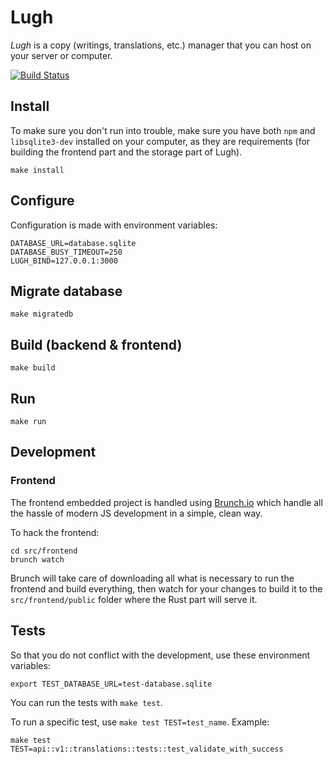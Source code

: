 # Lugh

_Lugh_ is a copy (writings, translations, etc.) manager that you can host on
your server or computer.

[![Build Status](https://travis-ci.org/rlustin/lugh.svg?branch=master)](https://travis-ci.org/rlustin/lugh)

## Install

To make sure you don't run into trouble, make sure you have both `npm` and
`libsqlite3-dev` installed on your computer, as they are requirements (for
building the frontend part and the storage part of Lugh).

```console
make install
```

## Configure

Configuration is made with environment variables:

```console
DATABASE_URL=database.sqlite
DATABASE_BUSY_TIMEOUT=250
LUGH_BIND=127.0.0.1:3000
```

## Migrate database

```console
make migratedb
```

## Build (backend & frontend)

```console
make build
```

## Run

```console
make run
```

## Development

### Frontend

The frontend embedded project is handled using [Brunch.io](http://brunch.io)
which handle all the hassle of modern JS development in a simple, clean way.

To hack the frontend:

```console
cd src/frontend
brunch watch
```

Brunch will take care of downloading all what is necessary to run the frontend
and build everything, then watch for your changes to build it to the
`src/frontend/public` folder where the Rust part will serve it.

## Tests

So that you do not conflict with the development, use these environment variables:

```console
export TEST_DATABASE_URL=test-database.sqlite
```

You can run the tests with `make test`.

To run a specific test, use `make test TEST=test_name`. Example:

```console
make test TEST=api::v1::translations::tests::test_validate_with_success
```
